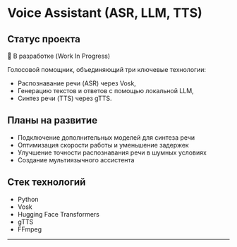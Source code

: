 # Voice Assistant (ASR, LLM, TTS)

## Статус проекта
🔧 В разработке (Work In Progress)

Голосовой помощник, объединяющий три ключевые технологии:
- Распознавание речи (ASR) через Vosk,
- Генерацию текстов и ответов с помощью локальной LLM,
- Синтез речи (TTS) через gTTS.

## Планы на развитие
- Подключение дополнительных моделей для синтеза речи
- Оптимизация скорости работы и уменьшение задержек
- Улучшение точности распознавания речи в шумных условиях
- Создание мультиязычного ассистента

## Стек технологий
- Python
- Vosk
- Hugging Face Transformers
- gTTS
- FFmpeg

---
